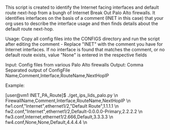 This script is created to identify the Internet facing interfaces and default route next-hop from a bungh of Internet Break Out Palo Alto firewalls. 
It identifies interfaces on the basis of a comment (INET in this case) that your org uses to describe the interface usage and then finds details about the default route next-hop.

Usage: Copy all config files into the CONFIGS directory and run the script after editing the comment - Replace "INET" with the comment you have for Internet interfaces.
If no interface is found that matches the comment, or  no default route exists, value "None" is entered in the respective fields

Input: Config files from various Palo Alto firewalls 
Output: Comma Separated output of ConfigFile Name,Comment,Interface,RouteName,NextHopIP



Example:

[user@vm1 INET_PA_Route]$ ./get_ips_lids_palo.py \n
FirewallName,Comment,Interface,RouteName,NextHopIP \n
fw1.conf,"Internet",ethernet1/2,"Default Route",1.1.1.1 \n
fw2.conf,"Internet",ethernet1/2,Default-0.0.0.0-Primary,2.2.2.2 \n
fw3.conf,Internet,ethernet1/2.666,Default,3.3.3.3 \n
fw4.conf,None,None,Default,4.4.4.4 \n

